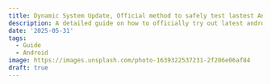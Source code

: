 ```yaml
---
title: Dynamic System Update, Official method to safely test lastest Android on your device
description: A detailed guide on how to officially try out latest android on your device with GSIs.
date: '2025-05-31'
tags:
  - Guide
  - Android
image: https://images.unsplash.com/photo-1639322537231-2f206e06af84
draft: true
---
```


<script>
  import Mermaid from '$lib/components/markdown/mermaid.svelte';
</script>
